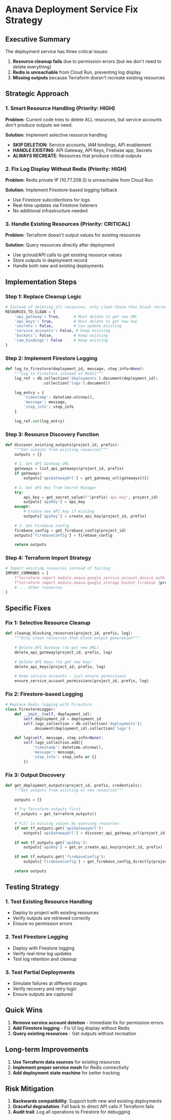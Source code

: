 # Anava Deployment Service Fix Strategy

## Executive Summary
The deployment service has three critical issues:
1. **Resource cleanup fails** due to permission errors (but we don't need to delete everything)
2. **Redis is unreachable** from Cloud Run, preventing log display
3. **Missing outputs** because Terraform doesn't recreate existing resources

## Strategic Approach

### 1. Smart Resource Handling (Priority: HIGH)
**Problem**: Current code tries to delete ALL resources, but service accounts don't produce outputs we need.

**Solution**: Implement selective resource handling
- **SKIP DELETION**: Service accounts, IAM bindings, API enablement
- **HANDLE EXISTING**: API Gateway, API Keys, Firebase app, Secrets
- **ALWAYS RECREATE**: Resources that produce critical outputs

### 2. Fix Log Display Without Redis (Priority: HIGH)
**Problem**: Redis private IP (10.77.208.3) is unreachable from Cloud Run

**Solution**: Implement Firestore-based logging fallback
- Use Firestore subcollections for logs
- Real-time updates via Firestore listeners
- No additional infrastructure needed

### 3. Handle Existing Resources (Priority: CRITICAL)
**Problem**: Terraform doesn't output values for existing resources

**Solution**: Query resources directly after deployment
- Use gcloud/API calls to get existing resource values
- Store outputs in deployment record
- Handle both new and existing deployments

## Implementation Steps

### Step 1: Replace Cleanup Logic
```python
# Instead of deleting all resources, only clean those that block recreation
RESOURCES_TO_CLEAN = {
    'api_gateway': True,      # Must delete to get new URL
    'api_keys': True,         # Must delete to get new key
    'secrets': False,         # Can update existing
    'service_accounts': False, # Keep existing
    'buckets': False,         # Keep existing
    'iam_bindings': False     # Keep existing
}
```

### Step 2: Implement Firestore Logging
```python
def log_to_firestore(deployment_id, message, step_info=None):
    """Log to Firestore instead of Redis"""
    log_ref = db.collection('deployments').document(deployment_id)\
                .collection('logs').document()
    
    log_entry = {
        'timestamp': datetime.utcnow(),
        'message': message,
        'step_info': step_info
    }
    
    log_ref.set(log_entry)
```

### Step 3: Resource Discovery Function
```python
def discover_existing_outputs(project_id, prefix):
    """Get outputs from existing resources"""
    outputs = {}
    
    # 1. Get API Gateway URL
    gateways = list_api_gateways(project_id, prefix)
    if gateways:
        outputs['apiGatewayUrl'] = get_gateway_url(gateways[0])
    
    # 2. Get API Key from Secret Manager
    try:
        api_key = get_secret_value(f"{prefix}-api-key", project_id)
        outputs['apiKey'] = api_key
    except:
        # Create new API key if missing
        outputs['apiKey'] = create_api_key(project_id, prefix)
    
    # 3. Get Firebase config
    firebase_config = get_firebase_config(project_id)
    outputs['firebaseConfig'] = firebase_config
    
    return outputs
```

### Step 4: Terraform Import Strategy
```python
# Import existing resources instead of failing
IMPORT_COMMANDS = [
    f"terraform import module.anava.google_service_account.device_auth {prefix}-device-auth-sa",
    f"terraform import module.anava.google_storage_bucket.firebase {project_id}-{prefix}-firebase",
    # ... other resources
]
```

## Specific Fixes

### Fix 1: Selective Resource Cleanup
```python
def cleanup_blocking_resources(project_id, prefix, log):
    """Only clean resources that block output generation"""
    
    # Delete API Gateway (to get new URL)
    delete_api_gateway(project_id, prefix, log)
    
    # Delete API Keys (to get new key)
    delete_api_keys(project_id, prefix, log)
    
    # Keep service accounts - just ensure permissions
    ensure_service_account_permissions(project_id, prefix, log)
```

### Fix 2: Firestore-based Logging
```python
# Replace Redis logging with Firestore
class FirestoreLogger:
    def __init__(self, deployment_id):
        self.deployment_id = deployment_id
        self.logs_collection = db.collection('deployments')\
            .document(deployment_id).collection('logs')
    
    def log(self, message, step_info=None):
        self.logs_collection.add({
            'timestamp': datetime.utcnow(),
            'message': message,
            'step_info': step_info or {}
        })
```

### Fix 3: Output Discovery
```python
def get_deployment_outputs(project_id, prefix, credentials):
    """Get outputs from existing or new resources"""
    
    outputs = {}
    
    # Try Terraform outputs first
    tf_outputs = get_terraform_outputs()
    
    # Fill in missing values by querying resources
    if not tf_outputs.get('apiGatewayUrl'):
        outputs['apiGatewayUrl'] = discover_api_gateway_url(project_id, prefix)
    
    if not tf_outputs.get('apiKey'):
        outputs['apiKey'] = get_or_create_api_key(project_id, prefix)
    
    if not tf_outputs.get('firebaseConfig'):
        outputs['firebaseConfig'] = get_firebase_config_directly(project_id)
    
    return outputs
```

## Testing Strategy

### 1. Test Existing Resource Handling
- Deploy to project with existing resources
- Verify outputs are retrieved correctly
- Ensure no permission errors

### 2. Test Firestore Logging
- Deploy with Firestore logging
- Verify real-time log updates
- Test log retention and cleanup

### 3. Test Partial Deployments
- Simulate failures at different stages
- Verify recovery and retry logic
- Ensure outputs are captured

## Quick Wins

1. **Remove service account deletion** - Immediate fix for permission errors
2. **Add Firestore logging** - Fix UI log display without Redis
3. **Query existing resources** - Get outputs without recreation

## Long-term Improvements

1. **Use Terraform data sources** for existing resources
2. **Implement proper service mesh** for Redis connectivity
3. **Add deployment state machine** for better tracking

## Risk Mitigation

1. **Backwards compatibility**: Support both new and existing deployments
2. **Graceful degradation**: Fall back to direct API calls if Terraform fails
3. **Audit trail**: Log all operations to Firestore for debugging